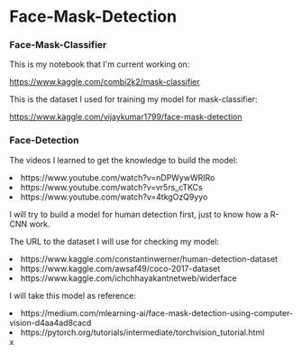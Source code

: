 # Face-Mask-Detection

### Face-Mask-Classifier
This is my notebook that I'm current working on:

https://www.kaggle.com/combi2k2/mask-classifier

This is the dataset I used for training my model for mask-classifier:

https://www.kaggle.com/vijaykumar1799/face-mask-detection

### Face-Detection
The videos I learned to get the knowledge to build the model:
<li> https://www.youtube.com/watch?v=nDPWywWRIRo</li>
<li> https://www.youtube.com/watch?v=vr5rs_cTKCs</li>
<li> https://www.youtube.com/watch?v=4tkgOzQ9yyo</li>

I will try to build a model for human detection first, just to know how a R-CNN work.

The URL to the dataset I will use for checking my model:

<li> https://www.kaggle.com/constantinwerner/human-detection-dataset </li>
<li> https://www.kaggle.com/awsaf49/coco-2017-dataset </li>
<li> https://www.kaggle.com/ichchhayakantnetweb/widerface </li>

I will take this model as reference:

<li> https://medium.com/mlearning-ai/face-mask-detection-using-computer-vision-d4aa4ad8cacd </li>
<li> https://pytorch.org/tutorials/intermediate/torchvision_tutorial.html </li>x